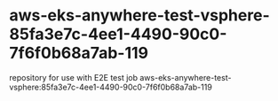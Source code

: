 # aws-eks-anywhere-test-vsphere-85fa3e7c-4ee1-4490-90c0-7f6f0b68a7ab-119
repository for use with E2E test job aws-eks-anywhere-test-vsphere:85fa3e7c-4ee1-4490-90c0-7f6f0b68a7ab-119
